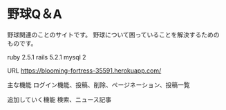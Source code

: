 # 野球Q＆A


野球関連のことのサイトです。
野球について困っていることを解決するためのものです。

ruby 2.5.1
rails 5.2.1
mysql 2

URL
https://blooming-fortress-35591.herokuapp.com/

主な機能
ログイン機能、投稿、削除、ページネーション、投稿一覧

追加していく機能
検索、ニュース記事



